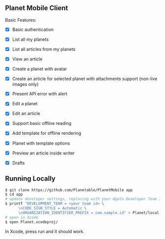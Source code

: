 ## Planet Mobile Client

Basic Features:
- [x] Basic authentication
- [x] List all my planets
- [x] List all articles from my planets
- [x] View an article
- [x] Create a planet with avatar
- [x] Create an article for selected planet with attachments support (non-live images only)
- [x] Present API error with alert
- [x] Edit a planet
- [x] Edit an article
- [x] Support basic offline reading
- [x] Add template for offline rendering
- [x] Planet with template options
- [x] Preview an article inside writer
- [x] Drafts


## Running Locally

```sh
$ git clone https://github.com/Planetable/PlanetMobile app
$ cd app
# update developer settings, replacing with your Apple Developer Team ID and organization identifier prefix:
$ printf "DEVELOPMENT_TEAM = <your team id> \
	  \nCODE_SIGN_STYLE = Automatic \
	  \nORGANIZATION_IDENTIFIER_PREFIX = com.sample.id" > Planet/local.xcconfig
# open in Xcode
$ open Planet.xcodeproj/
```

In Xcode, press run and it should work.
